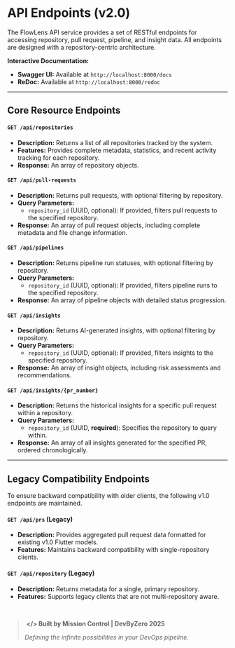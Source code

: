 # API Endpoints (v2.0)

The FlowLens API service provides a set of RESTful endpoints for accessing repository, pull request, pipeline, and insight data. All endpoints are designed with a repository-centric architecture.

**Interactive Documentation:**
- **Swagger UI:** Available at `http://localhost:8000/docs`
- **ReDoc:** Available at `http://localhost:8000/redoc`

---

## Core Resource Endpoints

#### `GET /api/repositories`
- **Description:** Returns a list of all repositories tracked by the system.
- **Features:** Provides complete metadata, statistics, and recent activity tracking for each repository.
- **Response:** An array of repository objects.

#### `GET /api/pull-requests`
- **Description:** Returns pull requests, with optional filtering by repository.
- **Query Parameters:**
  - `repository_id` (UUID, optional): If provided, filters pull requests to the specified repository.
- **Response:** An array of pull request objects, including complete metadata and file change information.

#### `GET /api/pipelines`
- **Description:** Returns pipeline run statuses, with optional filtering by repository.
- **Query Parameters:**
  - `repository_id` (UUID, optional): If provided, filters pipeline runs to the specified repository.
- **Response:** An array of pipeline objects with detailed status progression.

#### `GET /api/insights`
- **Description:** Returns AI-generated insights, with optional filtering by repository.
- **Query Parameters:**
  - `repository_id` (UUID, optional): If provided, filters insights to the specified repository.
- **Response:** An array of insight objects, including risk assessments and recommendations.

#### `GET /api/insights/{pr_number}`
- **Description:** Returns the historical insights for a specific pull request within a repository.
- **Query Parameters:**
  - `repository_id` (UUID, **required**): Specifies the repository to query within.
- **Response:** An array of all insights generated for the specified PR, ordered chronologically.

---

## Legacy Compatibility Endpoints

To ensure backward compatibility with older clients, the following v1.0 endpoints are maintained.

#### `GET /api/prs` (Legacy)
- **Description:** Provides aggregated pull request data formatted for existing v1.0 Flutter models.
- **Features:** Maintains backward compatibility with single-repository clients.

#### `GET /api/repository` (Legacy)
- **Description:** Returns metadata for a single, primary repository.
- **Features:** Supports legacy clients that are not multi-repository aware.


</br>

> ‎ 
> **</> Built by Mission Control | DevByZero 2025**
>
> *Defining the infinite possibilities in your DevOps pipeline.*
> ‎ 
